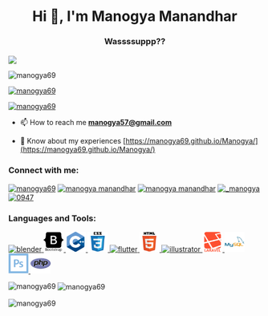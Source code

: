 <h1 align="center">Hi 👋, I'm Manogya Manandhar</h1>
<h3 align="center">Wassssuppp??</h3>
<img align="center" src="https://thumbs.gfycat.com/AchingUnripeDartfrog-size_restricted.gif">

<p align="left"> <img src="https://komarev.com/ghpvc/?username=manogya69&label=Profile%20views&color=0e75b6&style=flat" alt="manogya69" /> </p>

<p align="left"> <a href="https://github.com/ryo-ma/github-profile-trophy"><img src="https://github-profile-trophy.vercel.app/?username=manogya69" alt="manogya69" /></a> </p>

<p align="left"> <a href="https://twitter.com/manogya69" target="blank"><img src="https://img.shields.io/twitter/follow/manogya69?logo=twitter&style=for-the-badge" alt="manogya69" /></a> </p>

- 📫 How to reach me **manogya57@gmail.com**

- 📄 Know about my experiences [https://manogya69.github.io/Manogya/](https://manogya69.github.io/Manogya/)

<h3 align="left">Connect with me:</h3>
<p align="left">
<a href="https://twitter.com/manogya69" target="blank"><img align="center" src="https://raw.githubusercontent.com/rahuldkjain/github-profile-readme-generator/master/src/images/icons/Social/twitter.svg" alt="manogya69" height="30" width="40" /></a>
<a href="https://linkedin.com/in/manogya manandhar" target="blank"><img align="center" src="https://raw.githubusercontent.com/rahuldkjain/github-profile-readme-generator/master/src/images/icons/Social/linked-in-alt.svg" alt="manogya manandhar" height="30" width="40" /></a>
<a href="https://fb.com/manogya manandhar" target="blank"><img align="center" src="https://raw.githubusercontent.com/rahuldkjain/github-profile-readme-generator/master/src/images/icons/Social/facebook.svg" alt="manogya manandhar" height="30" width="40" /></a>
<a href="https://instagram.com/_manogya" target="blank"><img align="center" src="https://raw.githubusercontent.com/rahuldkjain/github-profile-readme-generator/master/src/images/icons/Social/instagram.svg" alt="_manogya" height="30" width="40" /></a>
<a href="https://discord.gg/0947" target="blank"><img align="center" src="https://raw.githubusercontent.com/rahuldkjain/github-profile-readme-generator/master/src/images/icons/Social/discord.svg" alt="0947" height="30" width="40" /></a>
</p>

<h3 align="left">Languages and Tools:</h3>
<p align="left"> <a href="https://www.blender.org/" target="_blank" rel="noreferrer"> <img src="https://download.blender.org/branding/community/blender_community_badge_white.svg" alt="blender" width="40" height="40"/> </a> <a href="https://getbootstrap.com" target="_blank" rel="noreferrer"> <img src="https://raw.githubusercontent.com/devicons/devicon/master/icons/bootstrap/bootstrap-plain-wordmark.svg" alt="bootstrap" width="40" height="40"/> </a> <a href="https://www.w3schools.com/cpp/" target="_blank" rel="noreferrer"> <img src="https://raw.githubusercontent.com/devicons/devicon/master/icons/cplusplus/cplusplus-original.svg" alt="cplusplus" width="40" height="40"/> </a> <a href="https://www.w3schools.com/css/" target="_blank" rel="noreferrer"> <img src="https://raw.githubusercontent.com/devicons/devicon/master/icons/css3/css3-original-wordmark.svg" alt="css3" width="40" height="40"/> </a> <a href="https://flutter.dev" target="_blank" rel="noreferrer"> <img src="https://www.vectorlogo.zone/logos/flutterio/flutterio-icon.svg" alt="flutter" width="40" height="40"/> </a> <a href="https://www.w3.org/html/" target="_blank" rel="noreferrer"> <img src="https://raw.githubusercontent.com/devicons/devicon/master/icons/html5/html5-original-wordmark.svg" alt="html5" width="40" height="40"/> </a> <a href="https://www.adobe.com/in/products/illustrator.html" target="_blank" rel="noreferrer"> <img src="https://www.vectorlogo.zone/logos/adobe_illustrator/adobe_illustrator-icon.svg" alt="illustrator" width="40" height="40"/> </a> <a href="https://laravel.com/" target="_blank" rel="noreferrer"> <img src="https://raw.githubusercontent.com/devicons/devicon/master/icons/laravel/laravel-plain-wordmark.svg" alt="laravel" width="40" height="40"/> </a> <a href="https://www.mysql.com/" target="_blank" rel="noreferrer"> <img src="https://raw.githubusercontent.com/devicons/devicon/master/icons/mysql/mysql-original-wordmark.svg" alt="mysql" width="40" height="40"/> </a> <a href="https://www.photoshop.com/en" target="_blank" rel="noreferrer"> <img src="https://raw.githubusercontent.com/devicons/devicon/master/icons/photoshop/photoshop-line.svg" alt="photoshop" width="40" height="40"/> </a> <a href="https://www.php.net" target="_blank" rel="noreferrer"> <img src="https://raw.githubusercontent.com/devicons/devicon/master/icons/php/php-original.svg" alt="php" width="40" height="40"/> </a> </p>

<p><img align="left" src="https://github-readme-stats.vercel.app/api/top-langs?username=manogya69&show_icons=true&theme=dark&title_color=4f4f4f&text_color=ffffff&locale=en&layout=compact" alt="manogya69" /></p>

<p>&nbsp;<img align="center" src="https://github-readme-stats.vercel.app/api?username=manogya69&show_icons=true&theme=dark&title_color=4f4f4f&text_color=ffffff&locale=en" alt="manogya69" /></p>

<p><img align="center" src="https://github-readme-streak-stats.herokuapp.com/?user=manogya69&theme=dark" alt="manogya69" /></p>
